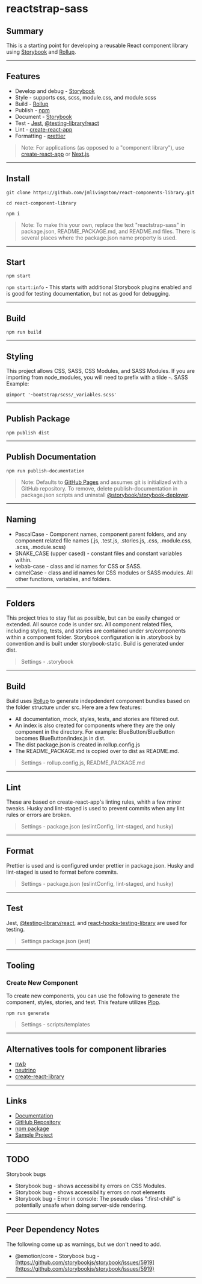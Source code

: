 # reactstrap-sass

## Summary

This is a starting point for developing a reusable React component library using [Storybook](https://storybook.js.org) and [Rollup](https://rollupjs.org).

---

## Features

- Develop and debug - [Storybook](https://storybook.js.org)
- Style - supports css, scss, module.css, and module.scss
- Build - [Rollup](https://rollupjs.org)
- Publish - [npm](https://www.npmjs.com)
- Document - [Storybook](https://storybook.js.org)
- Test - [Jest](https://jestjs.io), [@testing-library/react](https://testing-library.com)
- Lint - [create-react-app](https://www.npmjs.com/package/eslint-config-react-app)
- Formatting - [prettier](https://prettier.io)

> Note: For applications (as opposed to a "component library"), use [create-react-app](https://facebook.github.io/create-react-app) or [Next.js](https://nextjs.org).

---

## Install

`git clone https://github.com/jmlivingston/react-components-library.git`

`cd react-component-library`

`npm i`

> Note: To make this your own, replace the text "reactstrap-sass" in package.json, README_PACKAGE.md, and README.md files. There is several places where the package.json name property is used.

---

## Start

`npm start`

`npm start:info` - This starts with additional Storybook plugins enabled and is good for testing documentation, but not as good for debugging.

---

## Build

`npm run build`

---

## Styling

This project allows CSS, SASS, CSS Modules, and SASS Modules. If you are importing from node_modules, you will need to prefix with a tilde `~`. SASS Example:

```
@import '~bootstrap/scss/_variables.scss'
```

---

## Publish Package

`npm publish dist`

---

## Publish Documentation

`npm run publish-documentation`

> Note: Defaults to [GitHub Pages](https://pages.github.com) and assumes git is initialized with a GitHub repository. To remove, delete publish-documentation in package.json scripts and uninstall [@storybook/storybook-deployer](https://github.com/storybookjs/storybook-deployer).

---

## Naming

- PascalCase - Component names, component parent folders, and any component related file names (.js, .test.js, .stories.js, .css, .module.css, .scss, .module.scss)
- SNAKE_CASE (upper cased) - constant files and constant variables within.
- kebab-case - class and id names for CSS or SASS.
- camelCase - class and id names for CSS modules or SASS modules. All other functions, variables, and folders.

---

## Folders

This project tries to stay flat as possible, but can be easily changed or extended. All source code is under src. All component related files, including styling, tests, and stories are contained under src/components within a component folder. Storybook configuration is in .storybook by convention and is built under storybook-static. Build is generated under dist.

> Settings - .storybook

---

## Build

Build uses [Rollup](https://rollupjs.org) to generate indepdendent component bundles based on the folder structure under src. Here are a few features:

- All documentation, mock, styles, tests, and stories are filtered out.
- An index is also created for components where they are the only component in the directory. For example: BlueButton/BlueButton becomes BlueButton/index.js in dist.
- The dist package.json is created in rollup.config.js
- The README_PACKAGE.md is copied over to dist as README.md.

> Settings - rollup.config.js, README_PACKAGE.md

---

## Lint

These are based on create-react-app's linting rules, whith a few minor tweaks. Husky and lint-staged is used to prevent commits when any lint rules or errors are broken.

> Settings - package.json (eslintConfig, lint-staged, and husky)

---

## Format

Prettier is used and is configured under prettier in package.json. Husky and lint-staged is used to format before commits.

> Settings - package.json (eslintConfig, lint-staged, and husky)

---

## Test

Jest, [@testing-library/react](https://testing-library.com), and [react-hooks-testing-library](https://github.com/mpeyper/react-hooks-testing-library) are used for testing.

> Settings package.json (jest)

---

## Tooling

### Create New Component

To create new components, you can use the following to generate the component, styles, stories, and test. This feature utilizes [Plop](https://plopjs.com/).

`npm run generate`

> Settings - scripts/templates

---

## Alternatives tools for component libraries

- [nwb](https://github.com/insin/nwb)
- [neutrino](https://neutrinojs.org)
- [create-react-library](https://github.com/transitive-bullshit/create-react-library)

---

## Links

- [Documentation](https://jmlivingston.github.io/react-components-library)
- [GitHub Repository](https://github.com/jmlivingston/react-components-library)
- [npm package](https://www.npmjs.com/package/reactstrap-sass)
- [Sample Project](https://github.com/jmlivingston/react-components-library-example-cra)

---

## TODO

Storybook bugs

- Storybook bug - shows accessibility errors on CSS Modules.
- Storybook bug - shows accessibility errors on root elements
- Storybook bug - Error in console: The pseudo class ":first-child" is potentially unsafe when doing server-side rendering.

---

## Peer Dependency Notes

The following come up as warnings, but we don't need to add.

- @emotion/core - Storybook bug - [https://github.com/storybookjs/storybook/issues/5919](https://github.com/storybookjs/storybook/issues/5919)

---
